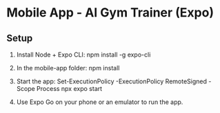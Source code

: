 # Mobile App - AI Gym Trainer (Expo)
## Setup
1. Install Node + Expo CLI:
   npm install -g expo-cli
2. In the mobile-app folder:
   npm install
   
3. Start the app:
   Set-ExecutionPolicy -ExecutionPolicy RemoteSigned -Scope Process
   npx expo start
4. Use Expo Go on your phone or an emulator to run the app.